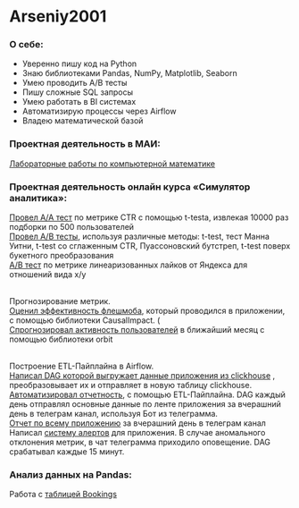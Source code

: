 # Arseniy2001
### О себе:
<ul>
<li>Уверенно пишу код на Python
<li>Знаю библиотеками Pandas, NumPy, Matplotlib, Seaborn 
<li>Умею проводить А/В тесты
<li>Пишу сложные SQL запросы
<li>Умею работать в BI системах
<li>Автоматизирую процессы через Airflow
<li>Владею математической базой 
</ul>

### Проектная деятельность в МАИ:


[Лабораторные работы по компьютерной математике](https://github.com/Arseniy2001/KM)

### Проектная деятельность онлайн курса «Симулятор аналитика»:

[Провел A/A тест](https://github.com/Arseniy2001/Analyst_simulator/blob/main/AA.ipynb) по метрике CTR с помощью t-testа, извлекая 10000 раз подборки по 500 пользователей 
<br/>[Провел A/B тесты](https://github.com/Arseniy2001/Analyst_simulator/blob/main/AB_1.ipynb), используя различные методы: t-test, тест Манна Уитни, t-test со сглаженным CTR, Пуассоновский бутстреп, t-test поверх букетного преобразования 
<br/>[A/B тест](https://github.com/Arseniy2001/Analyst_simulator/blob/main/AB_2.ipynb)    по метрике линеаризованных лайков от Яндекса для отношений вида  x/y 

<br/>Прогнозирование метрик. 
<br/>[Оценил эффективность флешмоба](https://github.com/Arseniy2001/Analyst_simulator/blob/main/MP_1.ipynb), который проводился в приложении, с помощью библиотеки CausalImpact. (
<br/>[Спрогнозировал активность пользователей](https://github.com/Arseniy2001/Analyst_simulator/blob/main/MP_2.ipynb) в ближайший месяц с помощью библиотеки orbit 

<br/>Построение ETL-Пайплайна в Airflow.  
<br/>[Написал DAG которой выгружает данные приложения из clickhouse](https://github.com/Arseniy2001/Analyst_simulator/blob/main/Senya_dag1.py) , преобразовывает их и отправляет в новую таблицу clickhouse. 
<br/>[Автоматизировал отчетность](https://github.com/Arseniy2001/Analyst_simulator/blob/main/Senya_raport_1.py), с помощью ETL-Пайплайна. DAG  каждый день  отправлял основные данные по ленте приложения за вчерашний день в телеграм канал, используя Бот из телеграмма. 
<br/>[Отчет по всему приложению](https://github.com/Arseniy2001/Analyst_simulator/blob/main/Senya_raport_2.py) за вчерашний день в телеграм канал 
<br/>Написал [систему алертов](https://github.com/Arseniy2001/Analyst_simulator/blob/main/Senya_alert.py) для приложения. В случае аномального отклонения метрик, в чат телеграмма приходило оповещение. DAG срабатывал каждые 15 минут. 


### Анализ данных на Pandas:
Работа с [таблицей Bookings](https://github.com/Arseniy2001/Practice_pandas/blob/main/Hotel.ipynb)





